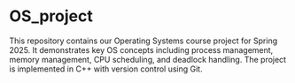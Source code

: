 # OS_project
This repository contains our Operating Systems course project for Spring 2025. It demonstrates key OS concepts including process management, memory management, CPU scheduling, and deadlock handling. The project is implemented in C++ with version control using Git.
